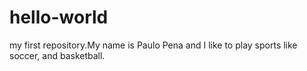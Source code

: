 # hello-world
my first repository.My name is Paulo Pena and I like to play sports like soccer, and basketball.
